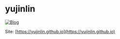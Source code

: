 # yujinlin

[![Blog](https://img.shields.io/badge/blog-Jenly-9932CC.svg)](https://jenly1314.github.io)

Site: [https://yujinlin.github.io](https://yujinlin.github.io)
